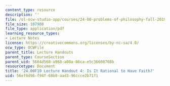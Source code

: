 ```yaml
---
content_type: resource
description: ''
file: /ol-ocw-studio-app/courses/24-00-problems-of-philosophy-fall-2019/56ef0d96f94f68b8aad396ccce2b71f1_MIT24_00F19_lecturehandout4.pdf
file_size: 107908
file_type: application/pdf
learning_resource_types:
- Lecture Notes
license: https://creativecommons.org/licenses/by-nc-sa/4.0/
ocw_type: OCWFile
parent_title: Lecture Handouts
parent_type: CourseSection
parent_uid: 5664d568-a968-a00a-86ca-e5c36608708b
resourcetype: Document
title: '24.00F19 Lecture Handout 4: Is It Rational to Have Faith?'
uid: 56ef0d96-f94f-68b8-aad3-96ccce2b71f1
---
```

